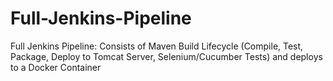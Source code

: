 # Full-Jenkins-Pipeline
Full Jenkins Pipeline: Consists of Maven Build Lifecycle (Compile, Test, Package, Deploy to Tomcat Server, Selenium/Cucumber Tests) and deploys to a Docker Container
